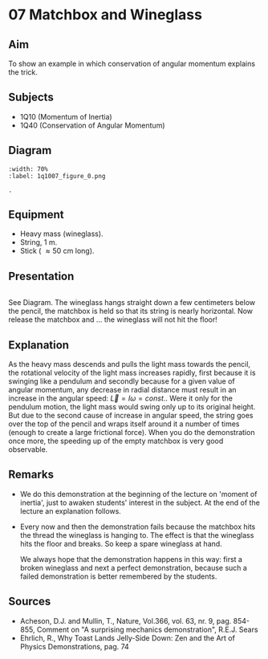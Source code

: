 # 07 Matchbox and Wineglass 
    
## Aim   
To show an example in which conservation of angular momentum explains the trick.    
  
## Subjects   
* 1Q10 (Momentum of Inertia) 
* 1Q40 (Conservation of Angular Momentum)   

## Diagram
   
```{figure} figures/figure_0.png  
:width: 70%  
:label: 1q1007_figure_0.png  

. 
```

## Equipment
- Heavy mass (wineglass).
- String, $1 \mathrm{~m}$.
- Stick ( $\approx 50 \mathrm{~cm}$ long).
  
## Presentation   

```{iframe} https://www.youtube.com/embed/x24R0ZDXmJU?si=KInmmw8Qho4arsZ_
```

See Diagram. The wineglass hangs straight down a few centimeters below the pencil, the matchbox is held so that its string is nearly horizontal. Now release the matchbox and ... the wineglass will not hit the floor!    
  
## Explanation   
As the heavy mass descends and pulls the light mass towards the pencil, the rotational velocity of the light mass increases rapidly, first because it is swinging like a pendulum and secondly because for a given value of angular momentum, any decrease in radial distance must result in an increase in the angular speed: $\vec{L}=I \omega=const.$. Were it only for the pendulum motion, the light mass would swing only up to its original height. But due to the second cause of increase in angular speed, the string goes over the top of the pencil and wraps itself around it a number of times (enough to create a large frictional force). When you do the demonstration once more, the speeding up of the empty matchbox is very good observable. 
  
## Remarks
- We do this demonstration at the beginning of the lecture on 'moment of inertia', just to awaken students' interest in the subject. At the end of the lecture an explanation follows.
- Every now and then the demonstration fails because the matchbox hits the thread the wineglass is hanging to. The effect is that the wineglass hits the floor and breaks. So keep a spare wineglass at hand.  

    We always hope that the demonstration happens in this way: first a broken wineglass and next a perfect demonstration, because such a failed demonstration is better remembered by the students.
   
  
## Sources
 *  Acheson, D.J. and Mullin, T., Nature, Vol.366, vol. 63, nr. 9, pag. 854-855, Comment on "A surprising mechanics demonstration", R.E.J. Sears 
 *  Ehrlich, R., Why Toast Lands Jelly-Side Down: Zen and the Art of Physics Demonstrations, pag. 74
  

